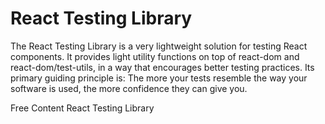 # React Testing Library

The React Testing Library is a very lightweight solution for testing React components. It provides light utility functions on top of react-dom and react-dom/test-utils, in a way that encourages better testing practices. Its primary guiding principle is: The more your tests resemble the way your software is used, the more confidence they can give you.

<ResourceGroupTitle>Free Content</ResourceGroupTitle>
<BadgeLink colorScheme='blue' badgeText='Official Website' href='https://testing-library.com/docs/react-testing-library/intro/'>React Testing Library</BadgeLink>

